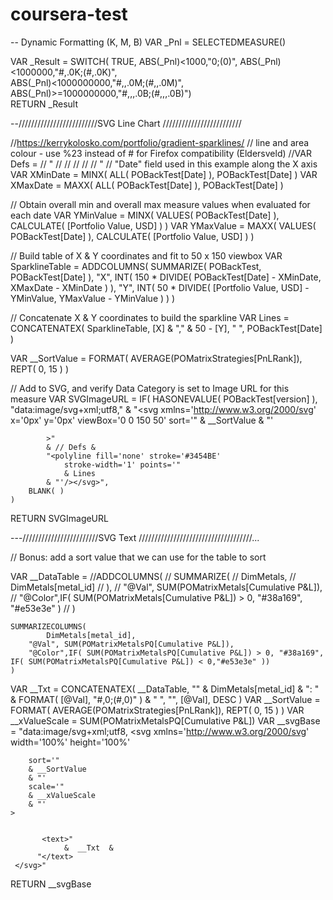# coursera-test

-- Dynamic Formatting (K, M, B) 
VAR _Pnl = SELECTEDMEASURE()

VAR _Result = SWITCH( TRUE,
                        ABS(_Pnl)<1000,"0;(0)",
                        ABS(_Pnl)<1000000,"#,.0K;(#,.0K)",                        
                        ABS(_Pnl)<1000000000,"#,,.0M;(#,,.0M)",
                         ABS(_Pnl)>=1000000000,"#,,,.0B;(#,,,.0B)")                       
RETURN _Result



--/////////////////////////SVG Line Chart /////////////////////////



//https://kerrykolosko.com/portfolio/gradient-sparklines/
// line and area colour - use %23 instead of # for Firefox compatibility (Eldersveld)
//VAR Defs = 
//        "<defs>
//            <linearGradient id='grad' x1='0' y1='25' x2='0' y2='50' gradientUnits='userSpaceOnUse'>
//                <stop stop-color='green' offset='0' />
//                <stop stop-color='red' offset='1' />
//            </linearGradient>
//        </defs>"
// "Date" field used in this example along the X axis
VAR XMinDate =
    MINX( ALL( POBackTest[Date] ), POBackTest[Date] )
VAR XMaxDate =
    MAXX( ALL( POBackTest[Date] ), POBackTest[Date] )

// Obtain overall min and overall max measure values when evaluated for each date
VAR YMinValue =
    MINX(
        VALUES( POBackTest[Date] ),
        CALCULATE( [Portfolio Value, USD] )
    )
VAR YMaxValue =
    MAXX(
        VALUES( POBackTest[Date] ),
        CALCULATE( [Portfolio Value, USD] )
    )

// Build table of X & Y coordinates and fit to 50 x 150 viewbox
VAR SparklineTable =
    ADDCOLUMNS(
        SUMMARIZE( POBackTest, POBackTest[Date] ),
        "X",
            INT(
                150
                    * DIVIDE( POBackTest[Date] - XMinDate, XMaxDate - XMinDate )
            ),
        "Y",
            INT(
                50
                    * DIVIDE(
                        [Portfolio Value, USD] - YMinValue,
                        YMaxValue - YMinValue
                    )
            )
    )

// Concatenate X & Y coordinates to build the sparkline
VAR Lines =
    CONCATENATEX(
        SparklineTable,
        [X] & "," & 50 - [Y],
        " ",
        POBackTest[Date]
    )

VAR __SortValue =
    FORMAT( AVERAGE(POMatrixStrategies[PnLRank]), REPT( 0, 15 ) )

// Add to SVG, and verify Data Category is set to Image URL for this measure
VAR SVGImageURL =
    IF(
        HASONEVALUE( POBackTest[version] ),
        "data:image/svg+xml;utf8,"
            & "<svg xmlns='http://www.w3.org/2000/svg' 
            x='0px' y='0px' viewBox='0 0 150 50'
                    sort='"
           & __SortValue
            & "'
 
            >"
            & // Defs &
            "<polyline fill='none' stroke='#3454BE' 
                stroke-width='1' points='"
                & Lines
            & "'/></svg>",
        BLANK( )
    )
RETURN
    SVGImageURL

---////////////////////////SVG Text ////////////////////////////////////...

// Bonus: add a sort value that we can use for the table to sort

VAR __DataTable =
  //ADDCOLUMNS(
  //          SUMMARIZE(
  //              DimMetals,
  //              DimMetals[metal_id] 
  //          ),
  //          "@Val", SUM(POMatrixMetals[Cumulative P&L]),
  //          "@Color",IF( SUM(POMatrixMetals[Cumulative P&L]) > 0, "#38a169", "#e53e3e" )
  //  )

    SUMMARIZECOLUMNS(
			DimMetals[metal_id],
        "@Val", SUM(POMatrixMetalsPQ[Cumulative P&L]),
        "@Color",IF( SUM(POMatrixMetalsPQ[Cumulative P&L]) > 0, "#38a169", IF( SUM(POMatrixMetalsPQ[Cumulative P&L]) < 0,"#e53e3e" ))
    )
    
    
VAR __Txt =
    CONCATENATEX(
        __DataTable,
        "<tspan dy='1em' x='2' 
        font-family='Segoe UI Semibold, wf_segoe-ui_normal, helvetica, arial, sans-serif'
        font-size='0.7em' fill='" & [@Color] & "'>"
            & DimMetals[metal_id]
            & ": "
            & FORMAT( [@Val], "#,0;(#,0)" )
            & " </tspan>",
        "",
        [@Val], DESC
    )
VAR __SortValue =
    FORMAT( AVERAGE(POMatrixStrategies[PnLRank]), REPT( 0, 15 ) )
VAR __xValueScale = SUM(POMatrixMetalsPQ[Cumulative P&L])
VAR __svgBase =
    "data:image/svg+xml;utf8,
    <svg 
        xmlns='http://www.w3.org/2000/svg'
        width='100%' height='100%'
  
        sort='"
        & __SortValue
        & "'
        scale='"
        & __xValueScale
        & "'
    >    

   
           <text>"
                &  __Txt  &
          "</text> 
     </svg>"
RETURN
    __svgBase
